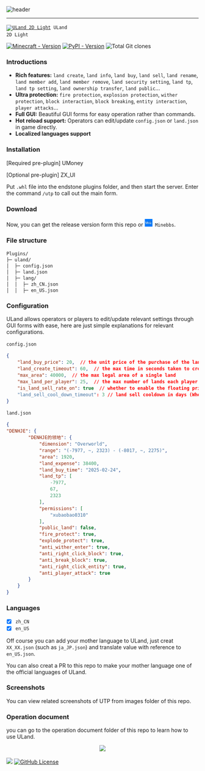 ![header](https://capsule-render.vercel.app/api?type=venom&height=150&color=gradient&text=ULand%202D%20Light&fontColor=0:8871e5,100:b678c4&fontSize=50&desc=A%20light%202D%20land%20system%20with%20rich%20features.&descAlignY=80&descSize=20&animation=fadeIn)

****

<code><a href="https://github.com/umarurize/ULand_2D_Light"><img height="25" src="https://github.com/umarurize/ULand_2D_Light/blob/master/logo/ULand.png" alt="ULand 2D Light" /></a>&nbsp;ULand 2D Light</code>

[![Minecraft - Version](https://img.shields.io/badge/minecraft-v1.21.60_(Bedrock)-black)](https://feedback.minecraft.net/hc/en-us/sections/360001186971-Release-Changelogs)
[![PyPI - Version](https://img.shields.io/pypi/v/endstone)](https://pypi.org/project/endstone)
![Total Git clones](https://img.shields.io/badge/dynamic/json?label=Total%20Git%20clones&query=$&url=https://cdn.jsdelivr.net/gh/umarurize/ULand_2D_Light@master/clone_count.txt&color=brightgreen)

### Introductions
* **Rich features:** `land create`, `land info`, `land buy`, `land sell`, `land rename`, `land member add`, `land member remove`, `land security setting`, `land tp`, `land tp setting`, `land ownership transfer`, `land public`...
* **Ultra protection:** `fire protection`, `explosion protection`, `wither protection`, `block interaction`, `block breaking`, `entity interaction`, `player attacks`...
* **Full GUI:** Beautiful GUI forms for easy operation rather than commands.
* **Hot reload support:** Operators can edit/update `config.json` or `land.json` in game directly.
* **Localized languages support**

### Installation
[Required pre-plugin] UMoney

[Optional pre-plugin] ZX_UI

Put `.whl` file into the endstone plugins folder, and then start the server. Enter the command `/utp` to call out the main form.

### Download
Now, you can get the release version form this repo or <code><a href="https://www.minebbs.com/resources/uland-2d-light-gui.9967/"><img height="20" src="https://github.com/umarurize/umaru-cdn/blob/main/images/minebbs.png" alt="Minebbs" /></a>&nbsp;Minebbs</code>.

### File structure
```
Plugins/
├─ uland/
│  ├─ config.json
│  ├─ land.json
│  ├─ lang/
│  │  ├─ zh_CN.json
│  │  ├─ en_US.json
```

### Configuration
ULand allows operators or players to edit/update relevant settings through GUI forms with ease, here are just simple explanations for relevant configurations.

`config.json`
```json
{
    "land_buy_price": 20,  // the unit price of the purchase of the land (per square block)
    "land_create_timeout": 60,  // the max time in seconds taken to create a land
    "max_area": 40000,  // the max legal area of a single land
    "max_land_per_player": 25,  // the max number of lands each player can have
    "is_land_sell_rate_on": true  // whether to enable the floating price (0.0~2.0) of land sell
    "land_sell_cool_down_timeout": 3 // land sell cooldown in days (When the previous configuration is set to true)
}
```

`land.json`
```json
{
"DENHJE": {
        "DENHJE的领地": {
            "dimension": "Overworld",
            "range": "(-7977, ~, 2323) - (-8017, ~, 2275)",
            "area": 1920,
            "land_expense": 38400,
            "land_buy_time": "2025-02-24",
            "land_tp": [
                -7977,
                67,
                2323
            ],
            "permissions": [
                "xubaobao0310"
            ],
            "public_land": false,
            "fire_protect": true,
            "explode_protect": true,
            "anti_wither_enter": true,
            "anti_right_click_block": true,
            "anti_break_block": true,
            "anti_right_click_entity": true,
            "anti_player_attack": true
        }
    }
}
```

### Languages
- [x] `zh_CN`
- [x] `en_US`

Off course you can add your mother language to ULand, just creat `XX_XX.json` (such as `ja_JP.json`) and translate value with reference to `en_US.json`.

You can also creat a PR to this repo to make your mother language one of the official languages of ULand.

### Screenshots
You can view related screenshots of UTP from images folder of this repo.

### Operation document
you can go to the operation document folder of this repo to learn how to use ULand.

<div style="width: 100%; text-align: center;">
  <img src="https://github.com/umarurize/ULand_2D_Light/blob/master/logo/ULand2.png" style="max-width: 100%; height: auto;">
</div>

![](https://img.shields.io/badge/language-python-blue.svg) [![GitHub License](https://img.shields.io/github/license/umarurize/UTP)](LICENSE)


